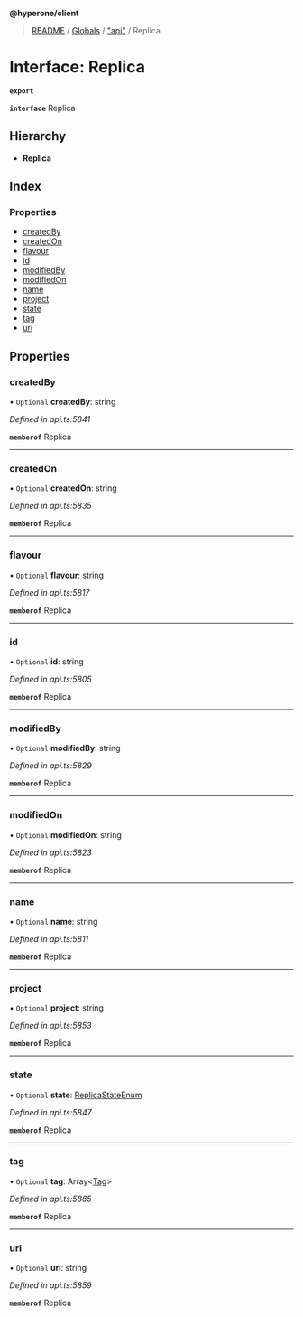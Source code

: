 **@hyperone/client**

> [README](../README.md) / [Globals](../globals.md) / ["api"](../modules/_api_.md) / Replica

# Interface: Replica

**`export`** 

**`interface`** Replica

## Hierarchy

* **Replica**

## Index

### Properties

* [createdBy](_api_.replica.md#createdby)
* [createdOn](_api_.replica.md#createdon)
* [flavour](_api_.replica.md#flavour)
* [id](_api_.replica.md#id)
* [modifiedBy](_api_.replica.md#modifiedby)
* [modifiedOn](_api_.replica.md#modifiedon)
* [name](_api_.replica.md#name)
* [project](_api_.replica.md#project)
* [state](_api_.replica.md#state)
* [tag](_api_.replica.md#tag)
* [uri](_api_.replica.md#uri)

## Properties

### createdBy

• `Optional` **createdBy**: string

*Defined in api.ts:5841*

**`memberof`** Replica

___

### createdOn

• `Optional` **createdOn**: string

*Defined in api.ts:5835*

**`memberof`** Replica

___

### flavour

• `Optional` **flavour**: string

*Defined in api.ts:5817*

**`memberof`** Replica

___

### id

• `Optional` **id**: string

*Defined in api.ts:5805*

**`memberof`** Replica

___

### modifiedBy

• `Optional` **modifiedBy**: string

*Defined in api.ts:5829*

**`memberof`** Replica

___

### modifiedOn

• `Optional` **modifiedOn**: string

*Defined in api.ts:5823*

**`memberof`** Replica

___

### name

• `Optional` **name**: string

*Defined in api.ts:5811*

**`memberof`** Replica

___

### project

• `Optional` **project**: string

*Defined in api.ts:5853*

**`memberof`** Replica

___

### state

• `Optional` **state**: [ReplicaStateEnum](../enums/_api_.replicastateenum.md)

*Defined in api.ts:5847*

**`memberof`** Replica

___

### tag

• `Optional` **tag**: Array\<[Tag](_api_.tag.md)>

*Defined in api.ts:5865*

**`memberof`** Replica

___

### uri

• `Optional` **uri**: string

*Defined in api.ts:5859*

**`memberof`** Replica

